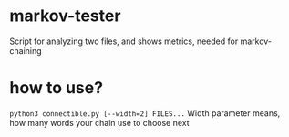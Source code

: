 # markov-tester
Script for analyzing two files, and shows metrics, needed for markov-chaining

# how to use?
`python3 connectible.py [--width=2] FILES...`
Width parameter means, how many words your chain use to choose next

